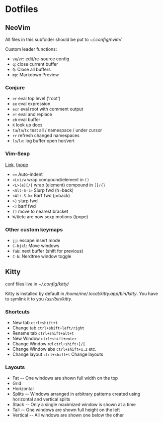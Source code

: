 # Dotfiles

## NeoVim

All files in this subfolder should be put to _~/.config/nvim/_

Custom leader functions:

* `ve`/`vr`: edit/re-source config
* `q`: close current buffer
* `Q`: Close all buffers
* `mp`: Markdown Preview

### Conjure

* `er` eval top level ('root')
* `ee` eval expression
* `ecr` eval root with comment output
* `e!` eval and replace
* `eb` eval buffer
* `K` look up docs
* `ta`/`tn`/`tc` test all / namespace / under cursor
* `rr` refresh changed namespaces
* `ls`/`lv`: log buffer open hor/vert

### Vim-Sexp

[Link](https://github.com/guns/vim-sexp), [tpope](https://github.com/tpope/vim-sexp-mappings-for-regular-people)

* `==` Auto-indent
* `<L>i/w` wrap compound/element in `()`
* `<L>(e)[/{` wrap (element) compound in `[]/{}`
* `<Alt-S-l>` Slurp fwd (h=back)
* `<Alt-S-k>` Barf fwd (j=back)
* `>)` slurp fwd
* `<)` barf fwd
* `()` move to nearest bracket
* `W/B`etc are now sexp motions (tpope)

### Other custom keymaps

* `jj`: escape insert mode
* `C-hjkl`: Move windows
* `Tab`: next buffer (shift for previous)
* `C-b`: Nerdtree window toggle

## Kitty

conf files live in _~/.config/kitty/_

Kitty is installed by default in _/home/me/.local/kitty.app/bin/kitty_. You have to symlink it to you _/usr/bin/kitty_.

### Shortcuts
* New tab `ctrl+shift+t`
* Change tab `ctrl+shift+left/right`
* Rename tab `ctrl+shift+alt+t`
* New Window `ctrl+shift+enter`
* Change Window rel `ctrl+shift+]/[`
* Change Window abs `ctrl+shift+1,2` etc.
* Change layout `ctrl+shift+l` Change layouts

### Layouts
* Fat -- One windows are shown full width on the top
* Grid
* Horizontal
* Splits -- Windows arranged in arbitrary patterns created using horizontal and vertical splits
* Stack -- Only a single maximized window is shown at a time
* Tall -- One windows are shown full height on the left
* Vertical -- All windows are shown one below the other


